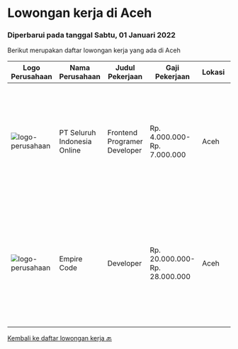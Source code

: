 
  # Lowongan kerja di Aceh

  ### Diperbarui pada tanggal Sabtu, 01 Januari 2022

  Berikut merupakan daftar lowongan kerja yang ada di Aceh

  |Logo Perusahaan | Nama Perusahaan | Judul Pekerjaan | Gaji Pekerjaan | Lokasi | Deskripsi | Tanggal diunggah | Pranala |
  | -------------- | --------------- | --------------- | --------- | --------- | -------------- | ------- | ----------- |
  |![logo-perusahaan](https://image-service-cdn.seek.com.au/c768f0670f8f8212da7de609b6af9d0b2e5134cc/ee4dce1061f3f616224767ad58cb2fc751b8d2dc)|PT Seluruh Indonesia Online|Frontend Programer Developer|Rp. 4.000.000-Rp. 7.000.000|Aceh|# Paham php dan web development# Memiliki Team work effort# Kami memberikan benefit saham (esop) di perusahaan kami untuk kandidat yang tepat#...|Kamis, 30 Desember 2021|https://www.jobstreet.co.id/id/job/frontend-programer-developer-3728127?token=0~1fdd699e-6550-4430-8370-57560fce9d74&sectionRank=1&jobId=jobstreet-id-job-3728127|
|![logo-perusahaan](https://image-service-cdn.seek.com.au/4acdae45a7bbcef02eb3791896fc5fee3b688178/ee4dce1061f3f616224767ad58cb2fc751b8d2dc)|Empire Code|Developer|Rp. 20.000.000-Rp. 28.000.000|Aceh|Job Description We are looking for an experienced developer to help on develop the software and tools based on client needs and business objectives....|Rabu, 29 Desember 2021|https://www.jobstreet.co.id/id/job/developer-9096472/origin/sg?token=0~1fdd699e-6550-4430-8370-57560fce9d74&sectionRank=2&jobId=jobstreet-sg-job-9096472|


  [Kembali ke daftar lowongan kerja 🔙](../README.md#daftar-lowongan-kerja)
  